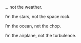 … not the weather.

I&#8217;m the stars, not the space rock.

I&#8217;m the ocean, not the chop.

I&#8217;m the airplane, not the turbulence.